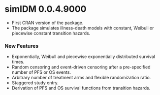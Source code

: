 # simIDM 0.0.4.9000

* First CRAN version of the package.
* The package simulates illness-death models with constant, Weibull or piecewise constant transition hazards.

### New Features

* Exponentially, Weibull and piecewise exponentially distributed survival times.
* Random censoring and event-driven censoring after a pre-specified number of PFS or OS events.
* Arbitrary number of treatment arms and flexible randomization ratio.
* Staggered study entry.
* Derivation of PFS and OS survival functions from transition hazards.

